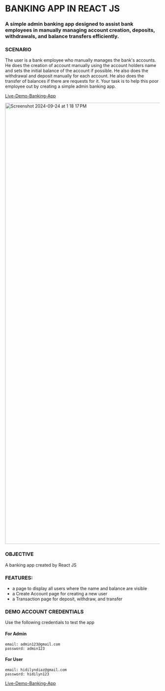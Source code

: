 # BANKING APP IN REACT JS 

### A simple admin banking app designed to assist bank employees in manually managing account creation, deposits, withdrawals, and balance transfers efficiently. 

### SCENARIO
The user is a bank employee who manually manages the bank's accounts. He does the creation of account manually using the account holders name and sets the initial balance of the account if possible. He also does the withdrawal and deposit manually for each account. He also does the transfer of balances if there are requests for it. Your task is to help this poor employee out by creating a simple admin banking app.

[Live-Demo-Banking-App](https://misha-banking-app.netlify.app/) 

<img width="1432" alt="Screenshot 2024-09-24 at 1 18 17 PM" src="https://github.com/user-attachments/assets/72b4e295-8700-4c6e-abcf-ecfa7482eb43">

### OBJECTIVE
A banking app created by React JS

### FEATURES:
  * a page to display all users where the name and balance are visible
  * a Create Account page for creating a new user
  * a Transaction page for deposit, withdraw, and transfer

### DEMO ACCOUNT CREDENTIALS
Use the following credentials to test the app

#### For Admin
```
email: admin123@gmail.com
password: admin123
```

#### For User
```
email: hidilyndiaz@gmail.com
password: hidilyn123
```

[Live-Demo-Banking-App](https://misha-banking-app.netlify.app/) 
